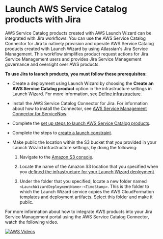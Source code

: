 # Launch AWS Service Catalog products with Jira<a name="launch-wizard-sap-service-catalog-jira"></a>

AWS Service Catalog products created with AWS Launch Wizard can be integrated with Jira workflows\. You can use the AWS Service Catalog Connector for Jira to natively provision and operate AWS Service Catalog products created with Launch Wizard by using Atlassian's Jira Service Management\. This workflow simplifies product request actions for Jira Service Management users and provides Jira Service Management governance and oversight over AWS products\.

**To use Jira to launch products, you must follow these prerequisites:**
+ Create a deployment using Launch Wizard by choosing the **Create an AWS Service Catalog product** option in the infrastructure settings in Launch Wizard\. For more information, see [Define infrastructure](launch-wizard-sap-deploying.md#launch-wizard-sap-infrastructure)\.
+ Install the AWS Service Catalog Connector for Jira\. For information about how to install the Connector, see [AWS Service Management Connector for ServiceNow](https://docs.aws.amazon.com/servicecatalog/latest/adminguide/integrations-jiraservicedesk.html)\.
+ Complete the [set up steps to launch AWS Service Catalog products](launch-wizard-sap-service-catalog.md#launch-wizard-sap-service-catalog-setup)\.
+ Complete the steps to [create a launch constraint](launch-wizard-sap-service-catalog.md#launch-wizard-sap-service-catalog-constraint)\. 
+ Make public the location within the S3 bucket that you provided in your Launch Wizard infrastructure settings, by doing the following:

  1. Navigate to the [Amazon S3 console](https://console.aws.amazon.com/s3)\.

  1. Locate the name of the Amazon S3 location that you specified when you [defined the infrastructure for your Launch Wizard deployment](launch-wizard-sap-deploying.md#launch-wizard-sap-infrastructure)\. 

  1. Under the folder that you specified, locate a new folder named `<LaunchWizardDeploymentName>-<TimeStamp>`\. This is the folder to which the Launch Wizard service copies the AWS CloudFormation templates and deployment artifacts\. Select this folder and make it public\.

For more information about how to integrate AWS products into your Jira Service Management portal using the AWS Service Catalog Connector, watch the following video\.

[![AWS Videos](http://img.youtube.com/vi/https://www.youtube.com/embed/1AODGjhqufo/0.jpg)](http://www.youtube.com/watch?v=https://www.youtube.com/embed/1AODGjhqufo)
